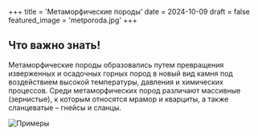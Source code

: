 +++
title = 'Метаморфические породы'
date = 2024-10-09
draft = false
featured_image = 'metporoda.jpg'
+++
## Что важно знать!

Метаморфические породы образовались путем превращения изверженных и осадочных горных пород в новый вид камня под воздействием высокой температуры, давления и химических процессов. Среди метаморфических пород различают массивные (зернистые), к которым относятся мрамор и кварциты, а также сланцеватые – гнейсы и сланцы.

![Примеры](https://kartinki.pics/pics/uploads/posts/2023-01/thumbs/1673371539_kartinkin-net-p-metamorficheskie-porodi-priroda-instagram-48.jpg)